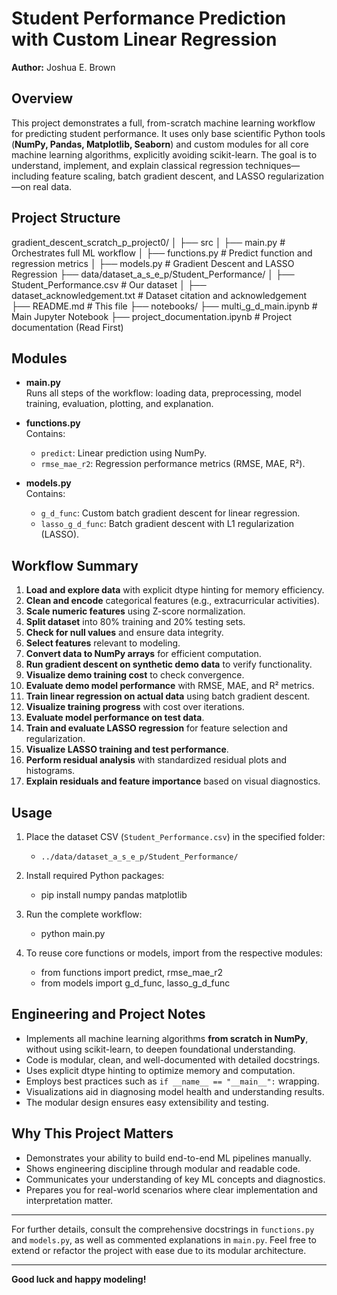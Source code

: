 # Student Performance Prediction with Custom Linear Regression

**Author:** Joshua E. Brown

## Overview

This project demonstrates a full, from-scratch machine learning workflow for predicting student performance. It uses only base scientific Python tools (**NumPy, Pandas, Matplotlib, Seaborn**) and custom modules for all core machine learning algorithms, explicitly avoiding scikit-learn. The goal is to understand, implement, and explain classical regression techniques—including feature scaling, batch gradient descent, and LASSO regularization—on real data.

## Project Structure

gradient_descent_scratch_p_project0/
│
├── src
│   ├── main.py                                   # Orchestrates full ML workflow
│   ├── functions.py                              # Predict function and regression metrics
│   ├── models.py                                 # Gradient Descent and LASSO Regression
├── data/dataset_a_s_e_p/Student_Performance/ 
│   ├── Student_Performance.csv                   # Our dataset
│   ├── dataset_acknowledgement.txt               # Dataset citation and acknowledgement        
├── README.md                                     # This file
├── notebooks/
    ├── multi_g_d_main.ipynb                      # Main Jupyter Notebook
    ├── project_documentation.ipynb               # Project documentation (Read First)


## Modules

- **main.py**  
  Runs all steps of the workflow: loading data, preprocessing, model training, evaluation, plotting, and explanation.

- **functions.py**  
  Contains:
  - `predict`: Linear prediction using NumPy.
  - `rmse_mae_r2`: Regression performance metrics (RMSE, MAE, R²).

- **models.py**  
  Contains:
  - `g_d_func`: Custom batch gradient descent for linear regression.
  - `lasso_g_d_func`: Batch gradient descent with L1 regularization (LASSO).

## Workflow Summary

1. **Load and explore data** with explicit dtype hinting for memory efficiency.
2. **Clean and encode** categorical features (e.g., extracurricular activities).
3. **Scale numeric features** using Z-score normalization.
4. **Split dataset** into 80% training and 20% testing sets.
5. **Check for null values** and ensure data integrity.
6. **Select features** relevant to modeling.
7. **Convert data to NumPy arrays** for efficient computation.
8. **Run gradient descent on synthetic demo data** to verify functionality.
9. **Visualize demo training cost** to check convergence.
10. **Evaluate demo model performance** with RMSE, MAE, and R² metrics.
11. **Train linear regression on actual data** using batch gradient descent.
12. **Visualize training progress** with cost over iterations.
13. **Evaluate model performance on test data**.
14. **Train and evaluate LASSO regression** for feature selection and regularization.
15. **Visualize LASSO training and test performance**.
16. **Perform residual analysis** with standardized residual plots and histograms.
17. **Explain residuals and feature importance** based on visual diagnostics.

## Usage

1. Place the dataset CSV (`Student_Performance.csv`) in the specified folder:
   - `../data/dataset_a_s_e_p/Student_Performance/`

2. Install required Python packages:
   - pip install numpy pandas matplotlib

3. Run the complete workflow:
   - python main.py

4. To reuse core functions or models, import from the respective modules:
   - from functions import predict, rmse_mae_r2
   - from models import g_d_func, lasso_g_d_func

## Engineering and Project Notes

- Implements all machine learning algorithms **from scratch in NumPy**, without using scikit-learn, to deepen foundational understanding.
- Code is modular, clean, and well-documented with detailed docstrings.
- Uses explicit dtype hinting to optimize memory and computation.
- Employs best practices such as `if __name__ == "__main__":` wrapping.
- Visualizations aid in diagnosing model health and understanding results.
- The modular design ensures easy extensibility and testing.

## Why This Project Matters

- Demonstrates your ability to build end-to-end ML pipelines manually.
- Shows engineering discipline through modular and readable code.
- Communicates your understanding of key ML concepts and diagnostics.
- Prepares you for real-world scenarios where clear implementation and interpretation matter.

---

For further details, consult the comprehensive docstrings in `functions.py` and `models.py`, as well as commented explanations in `main.py`. Feel free to extend or refactor the project with ease due to its modular architecture.

---

**Good luck and happy modeling!**

